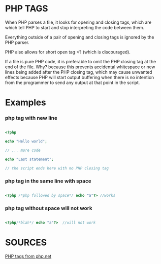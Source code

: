 

# PHP TAGS

When PHP parses a file, it looks for opening and closing tags, which are <?php and ?> which tell PHP to start and stop interpreting the code between them. 

Everything outside of a pair of opening and closing tags is ignored by the PHP parser.

PHP also allows for short open tag <? (which is discouraged).

If a file is pure PHP code, it is preferable to omit the PHP closing tag at the end of the file. Why? because this prevents accidental whitespace or new lines being added after the PHP closing tag, which may cause unwanted effects because PHP will start output buffering when there is no intention from the programmer to send any output at that point in the script.


# Examples


### php tag with new line
```php

<?php

echo "Hello world";

// ... more code

echo "Last statement";

// the script ends here with no PHP closing tag

```

### php tag in the same line with space
```php

<?php /*php followed by space*/ echo "a"?> //works

```

### php tag without space will not work

```php

<?php/*blah*/ echo "a"?>  //will not work

```


# SOURCES

[PHP tags from php.net](http://php.net/manual/en/language.basic-syntax.phptags.php)

